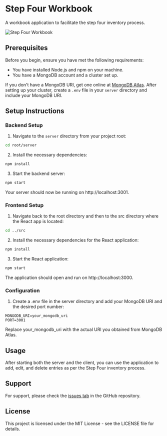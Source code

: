 # Step Four Workbook

A workbook application to facilitate the step four inventory process.

![Step Four Workbook](https://private-user-images.githubusercontent.com/101222532/302065014-88c2b49b-ca61-4575-869e-e9af5de4d8f5.png?jwt=eyJhbGciOiJIUzI1NiIsInR5cCI6IkpXVCJ9.eyJpc3MiOiJnaXRodWIuY29tIiwiYXVkIjoicmF3LmdpdGh1YnVzZXJjb250ZW50LmNvbSIsImtleSI6ImtleTUiLCJleHAiOjE3MDY5OTkyMDksIm5iZiI6MTcwNjk5ODkwOSwicGF0aCI6Ii8xMDEyMjI1MzIvMzAyMDY1MDE0LTg4YzJiNDliLWNhNjEtNDU3NS04NjllLWU5YWY1ZGU0ZDhmNS5wbmc_WC1BbXotQWxnb3JpdGhtPUFXUzQtSE1BQy1TSEEyNTYmWC1BbXotQ3JlZGVudGlhbD1BS0lBVkNPRFlMU0E1M1BRSzRaQSUyRjIwMjQwMjAzJTJGdXMtZWFzdC0xJTJGczMlMkZhd3M0X3JlcXVlc3QmWC1BbXotRGF0ZT0yMDI0MDIwM1QyMjIxNDlaJlgtQW16LUV4cGlyZXM9MzAwJlgtQW16LVNpZ25hdHVyZT1jODUxOWUwY2RhZThmOGU3YWVkYTdlZDAwMDZmZWE3OGY4ZjI4NjZiZmIxM2Q1N2Y0NjY3MzVkZGY3NWMwNDE2JlgtQW16LVNpZ25lZEhlYWRlcnM9aG9zdCZhY3Rvcl9pZD0wJmtleV9pZD0wJnJlcG9faWQ9MCJ9.LRVDuCw_QF8WAVDnXFbPFLyILmkF537bolEtRz18cio)

## Prerequisites

Before you begin, ensure you have met the following requirements:

- You have installed Node.js and npm on your machine.
- You have a MongoDB account and a cluster set up.

If you don't have a MongoDB URI, get one online at [MongoDB Atlas](https://www.mongodb.com/cloud/atlas). After setting up your cluster, create a `.env` file in your `server` directory and include your MongoDB URI.

## Setup Instructions

### Backend Setup

1. Navigate to the `server` directory from your project root:

```bash
cd root/server
```

2. Install the necessary dependencies:

```bash
npm install
```

3. Start the backend server:

```bash
npm start
```

Your server should now be running on http://localhost:3001.

### Frontend Setup

1. Navigate back to the root directory and then to the src directory where the React app is located:

```bash
cd ../src
```

2. Install the necessary dependencies for the React application:

```bash
npm install
```

3. Start the React application:

```bash
npm start
```

The application should open and run on http://localhost:3000.

### Configuration

1. Create a .env file in the server directory and add your MongoDB URI and the desired port number:

```env
MONGODB_URI=your_mongodb_uri
PORT=3001
```
Replace your_mongodb_uri with the actual URI you obtained from MongoDB Atlas.

## Usage

After starting both the server and the client, you can use the application to add, edit, and delete entries as per the Step Four inventory process.

## Support

For support, please check the [issues tab](https://github.com/mgarbs/step-four-workbook/issues) in the GitHub repository.

## License

This project is licensed under the MIT License - see the LICENSE file for details.
